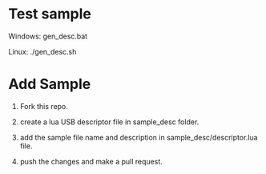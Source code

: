 # Test sample

Windows:  gen_desc.bat

Linux: ./gen_desc.sh

# Add Sample

1. Fork this repo.

2. create a lua USB descriptor file in sample_desc folder.

3. add the sample file name and description in sample_desc/descriptor.lua file.

4. push the changes and make a pull request.
